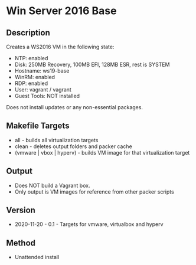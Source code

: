 Win Server 2016 Base
====================

Description
-----------
Creates a WS2016 VM in the following state:
- NTP: enabled
- Disk: 250MB Recovery, 100MB EFI, 128MB ESR, rest is SYSTEM
- Hostname: ws19-base
- WinRM: enabled
- RDP: enabled
- User: vagrant / vagrant
- Guest Tools: NOT installed

Does not install updates or any non-essential packages.

Makefile Targets
----------------
* all - builds all virtualization targets
* clean - deletes output folders and packer cache
* (vmware | vbox | hyperv) - builds VM image for that virtualization target

Output
------
* Does NOT build a Vagrant box.
* Only output is VM images for reference from other packer scripts

Version
-------
* 2020-11-20 - 0.1 - Targets for vmware, virtualbox and hyperv

Method
------
- Unattended install